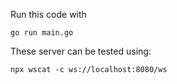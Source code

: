 Run this code with

``
go run main.go
``

These server can be tested using:

``
npx wscat -c ws://localhost:8080/ws
``

